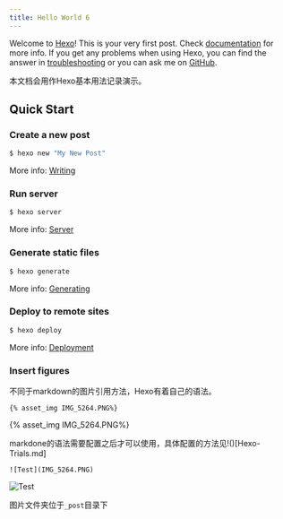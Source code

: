 ```yaml
---
title: Hello World 6
---
```

Welcome to [Hexo](https://hexo.io/)! This is your very first post. Check [documentation](https://hexo.io/docs/) for more info. If you get any problems when using Hexo, you can find the answer in [troubleshooting](https://hexo.io/docs/troubleshooting.html) or you can ask me on [GitHub](https://github.com/hexojs/hexo/issues).

本文档会用作Hexo基本用法记录演示。

## Quick Start

### Create a new post

``` bash
$ hexo new "My New Post"
```

More info: [Writing](https://hexo.io/docs/writing.html)

### Run server

``` bash
$ hexo server
```

More info: [Server](https://hexo.io/docs/server.html)

### Generate static files

``` bash
$ hexo generate
```

More info: [Generating](https://hexo.io/docs/generating.html)

### Deploy to remote sites

``` bash
$ hexo deploy
```

More info: [Deployment](https://hexo.io/docs/one-command-deployment.html)

### Insert figures

不同于markdown的图片引用方法，Hexo有着自己的语法。

```
{% asset_img IMG_5264.PNG%}
```
{% asset_img IMG_5264.PNG%}

markdone的语法需要配置之后才可以使用，具体配置的方法见!()[Hexo-Trials.md]
```
![Test](IMG_5264.PNG)
```

![Test](IMG_5264.PNG)


图片文件夹位于`_post`目录下
